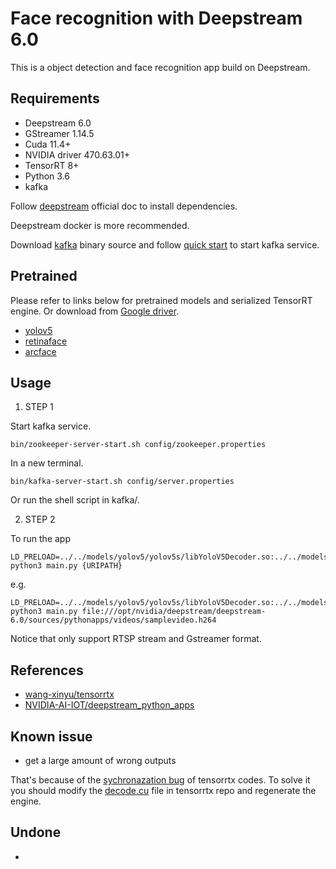 # Face recognition with Deepstream 6.0
This is a object detection and face recognition app build on Deepstream.

## Requirements
+ Deepstream 6.0
+ GStreamer 1.14.5
+ Cuda 11.4+
+ NVIDIA driver 470.63.01+
+ TensorRT 8+
+ Python 3.6
+ kafka

Follow [deepstream](https://docs.nvidia.com/metropolis/deepstream/dev-guide/text/DS_Quickstart.html#dgpu-setup-for-ubuntu) official doc to install dependencies.

Deepstream docker is more recommended.

Download [kafka](https://kafka.apache.org/downloads) binary source and follow [quick start](https://kafka.apache.org/quickstart) to start kafka service.

## Pretrained
Please refer to links below for pretrained models and serialized TensorRT engine. Or download from [Google driver](https://drive.google.com/drive/folders/1HTdIhGrKP7JnKY6n8F95mI7SBnx7-4R3).
+ [yolov5](https://github.com/wang-xinyu/tensorrtx/tree/master/yolov5)
+ [retinaface](https://github.com/wang-xinyu/tensorrtx/tree/master/retinaface)
+ [arcface](https://github.com/wang-xinyu/tensorrtx/tree/master/arcface)



## Usage
1. STEP 1

Start kafka service.

```
bin/zookeeper-server-start.sh config/zookeeper.properties
```
In a new terminal.
```
bin/kafka-server-start.sh config/server.properties
```
Or run the shell script in kafka/.

2. STEP 2

To run the app
```
LD_PRELOAD=../../models/yolov5/yolov5s/libYoloV5Decoder.so:../../models/retinaface/libRetinafaceDecoder.so:../../models/arcface/libArcFaceDecoder.so python3 main.py {URIPATH}
```
e.g.
```
LD_PRELOAD=../../models/yolov5/yolov5s/libYoloV5Decoder.so:../../models/retinaface/libRetinafaceDecoder.so:../../models/arcface/libArcFaceDecoder.so python3 main.py file:///opt/nvidia/deepstream/deepstream-6.0/sources/pythonapps/videos/samplevideo.h264
```
Notice that only support RTSP stream and Gstreamer format.
## References
+ [wang-xinyu/tensorrtx](https://github.com/wang-xinyu/tensorrtx)
+ [NVIDIA-AI-IOT/deepstream_python_apps](https://github.com/NVIDIA-AI-IOT/deepstream_python_apps)

## Known issue
+ get a large amount of wrong outputs

That's because of the [sychronazation bug](https://github.com/wang-xinyu/tensorrtx/commit/e72d9db48ba8453fd4465048a0175621f1b1c501#diff-e4f7cf998c56a033573edc39c7736317f73a28402d835ee44001bac64f386dfb) of tensorrtx codes. To solve it you should modify the [decode.cu](https://github.com/wang-xinyu/tensorrtx/blob/master/retinaface/decode.cu) file in tensorrtx repo and regenerate the engine.

## Undone
+ 
